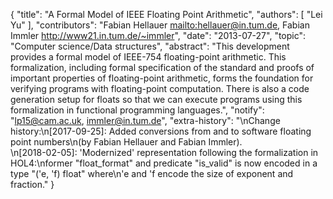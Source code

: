 {
    "title": "A Formal Model of IEEE Floating Point Arithmetic",
    "authors": [
        "Lei Yu"
    ],
    "contributors": "Fabian Hellauer <mailto:hellauer@in.tum.de>, Fabian Immler <http://www21.in.tum.de/~immler>",
    "date": "2013-07-27",
    "topic": "Computer science/Data structures",
    "abstract": "This development provides a formal model of IEEE-754 floating-point arithmetic. This formalization, including formal specification of the standard and proofs of important properties of floating-point arithmetic, forms the foundation for verifying programs with floating-point computation. There is also a code generation setup for floats so that we can execute programs using this formalization in functional programming languages.",
    "notify": "lp15@cam.ac.uk, immler@in.tum.de",
    "extra-history": "\nChange history:\n[2017-09-25]: Added conversions from and to software floating point numbers\n(by Fabian Hellauer and Fabian Immler).<br>\n[2018-02-05]: 'Modernized' representation following the formalization in HOL4:\nformer \"float_format\" and predicate \"is_valid\" is now encoded in a type \"('e, 'f) float\" where\n'e and 'f encode the size of exponent and fraction."
}